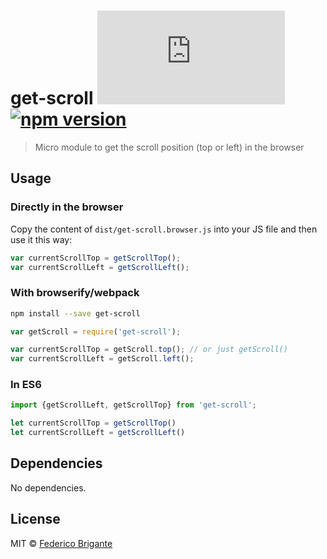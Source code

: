 # get-scroll [![gzipped size][badge-gzip]](#readme) [![npm version][badge-version]][npm-url] 

> Micro module to get the scroll position (top or left) in the browser

## Usage

### Directly in the browser

Copy the content of `dist/get-scroll.browser.js` into your JS file and then use it this way:

```js
var currentScrollTop = getScrollTop();
var currentScrollLeft = getScrollLeft();
```

### With browserify/webpack

```sh
npm install --save get-scroll
```

```js
var getScroll = require('get-scroll');

var currentScrollTop = getScroll.top(); // or just getScroll()
var currentScrollLeft = getScroll.left();
```

### In ES6

```js
import {getScrollLeft, getScrollTop} from 'get-scroll';

let currentScrollTop = getScrollTop()
let currentScrollLeft = getScrollLeft()
```

## Dependencies

No dependencies.

## License

MIT © [Federico Brigante](http://twitter.com/bfred_it)


  [badge-gzip]: https://badges.herokuapp.com/size/github/bfred-it/get-scroll/master/dist/get-scroll.browser.js?gzip=true&label=gzipped%20size
  [badge-version]: https://img.shields.io/npm/v/get-scroll.svg
  [npm-url]: https://www.npmjs.com/package/get-scroll
